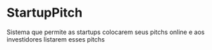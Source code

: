 # StartupPitch
Sistema que permite as startups colocarem seus pitchs online e aos investidores listarem esses pitchs
